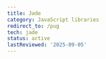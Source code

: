 ```yaml
---
title: Jade
category: JavaScript libraries
redirect_to: /pug
tech: jade
status: active
lastReviewed: '2025-09-05'
---
```



